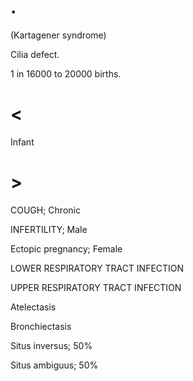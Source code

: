 # .

(Kartagener syndrome)

Cilia defect.

1 in 16000 to 20000 births.

# <

Infant

# >

COUGH; Chronic

INFERTILITY; Male

Ectopic pregnancy; Female

LOWER RESPIRATORY TRACT INFECTION

UPPER RESPIRATORY TRACT INFECTION

Atelectasis

Bronchiectasis

Situs inversus; 50%

Situs ambiguus; 50%
